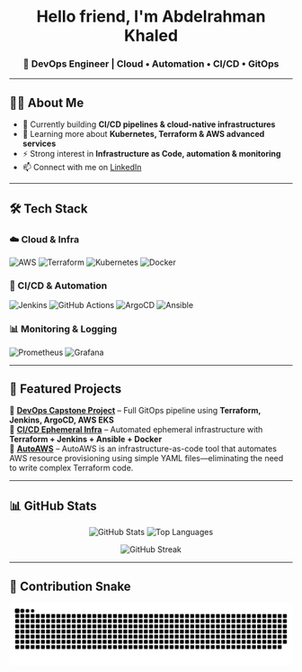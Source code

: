 <h1 align="center"> Hello friend, I'm Abdelrahman Khaled</h1>
<h3 align="center">🚀 DevOps Engineer | Cloud • Automation • CI/CD • GitOps</h3>

---

## 👨‍💻 About Me
- 🔭 Currently building **CI/CD pipelines & cloud-native infrastructures**  
- 🌱 Learning more about **Kubernetes, Terraform & AWS advanced services**  
- ⚡ Strong interest in **Infrastructure as Code, automation & monitoring**  
- 📫 Connect with me on [LinkedIn](https://www.linkedin.com/in/abdelrahman-khaled-717b7426b/)  

---

## 🛠️ Tech Stack  

### ☁️ Cloud & Infra
![AWS](https://img.shields.io/badge/AWS-%23FF9900.svg?style=for-the-badge&logo=amazon-aws&logoColor=white)
![Terraform](https://img.shields.io/badge/Terraform-7B42BC.svg?style=for-the-badge&logo=terraform&logoColor=white)
![Kubernetes](https://img.shields.io/badge/Kubernetes-326CE5.svg?style=for-the-badge&logo=kubernetes&logoColor=white)
![Docker](https://img.shields.io/badge/Docker-2496ED.svg?style=for-the-badge&logo=docker&logoColor=white)

### 🔨 CI/CD & Automation
![Jenkins](https://img.shields.io/badge/Jenkins-D24939.svg?style=for-the-badge&logo=jenkins&logoColor=white)
![GitHub Actions](https://img.shields.io/badge/GitHub%20Actions-2088FF.svg?style=for-the-badge&logo=github-actions&logoColor=white)
![ArgoCD](https://img.shields.io/badge/ArgoCD-FE4C4C.svg?style=for-the-badge&logo=argo&logoColor=white)
![Ansible](https://img.shields.io/badge/Ansible-EE0000.svg?style=for-the-badge&logo=ansible&logoColor=white)

### 📊 Monitoring & Logging
![Prometheus](https://img.shields.io/badge/Prometheus-E6522C.svg?style=for-the-badge&logo=prometheus&logoColor=white)
![Grafana](https://img.shields.io/badge/Grafana-F46800.svg?style=for-the-badge&logo=grafana&logoColor=white)

---

## 📌 Featured Projects  

🔹 [**DevOps Capstone Project**](https://github.com/Abdu-khaled/DEVOPS_CAPSTONE.git) – Full GitOps pipeline using **Terraform, Jenkins, ArgoCD, AWS EKS**  
🔹 [**CI/CD Ephemeral Infra**](https://github.com/Abdu-khaled/ci-cd-ephemeral-infra.git) – Automated ephemeral infrastructure with **Terraform + Jenkins + Ansible + Docker**  
🔹 [**AutoAWS**](https://github.com/Abdu-khaled/AutoAWS.git) – AutoAWS is an infrastructure-as-code tool that automates AWS resource provisioning using simple YAML files—eliminating the need to write complex Terraform code.


---

## 📊 GitHub Stats  

<p align="center">
  <img src="https://github-readme-stats.vercel.app/api?username=abdu-khaled&show_icons=true&theme=radical" alt="GitHub Stats" height="150"/>
  <img src="https://github-readme-stats.vercel.app/api/top-langs/?username=abdu-khaled&layout=compact&theme=radical" alt="Top Languages" height="150"/>
</p>

<p align="center">
  <img src="https://streak-stats.demolab.com?user=abdu-khaled&theme=radical&border_radius=6" alt="GitHub Streak"/>
</p>

---

## 🐍 Contribution Snake  
<p align="center">
  <img src="https://github.com/Platane/snk/raw/output/github-contribution-grid-snake.svg" alt="snake animation" />
</p>
